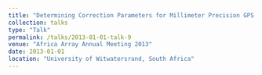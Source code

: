 ```yaml
---
title: "Determining Correction Parameters for Millimeter Precision GPS Positioning in Madagascar"
collection: talks
type: "Talk"
permalink: /talks/2013-01-01-talk-9
venue: "Africa Array Annual Meeting 2013"
date: 2013-01-01
location: "University of Witwatersrand, South Africa"
---
```

